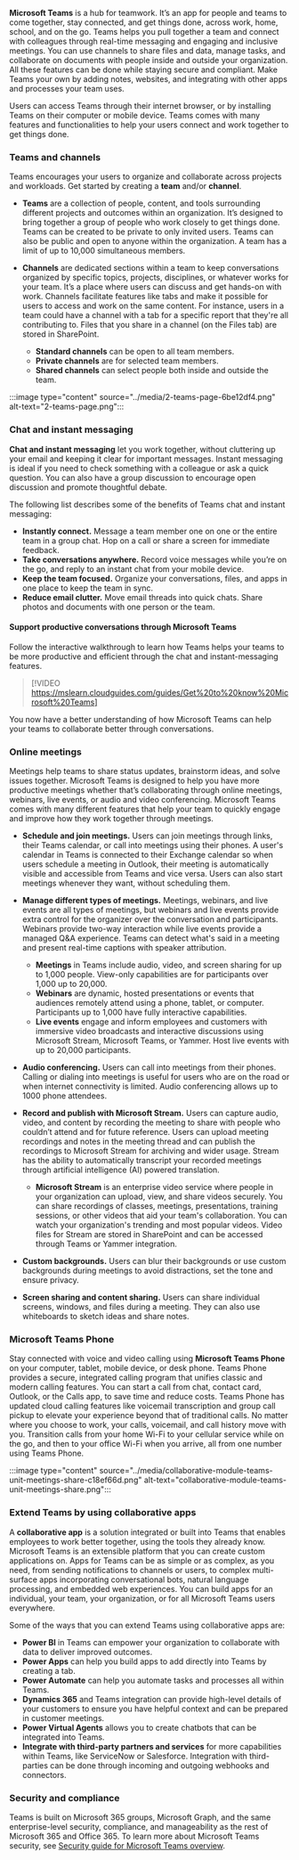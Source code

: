 **Microsoft Teams** is a hub for teamwork. It’s an app for people and teams to come together, stay connected, and get things done, across work, home, school, and on the go. Teams helps you pull together a team and connect with colleagues through real-time messaging and engaging and inclusive meetings. You can use channels to share files and data, manage tasks, and collaborate on documents with people inside and outside your organization. All these features can be done while staying secure and compliant. Make Teams your own by adding notes, websites, and integrating with other apps and processes your team uses.

Users can access Teams through their internet browser, or by installing Teams on their computer or mobile device. Teams comes with many features and functionalities to help your users connect and work together to get things done.

### Teams and channels

Teams encourages your users to organize and collaborate across projects and workloads. Get started by creating a **team** and/or **channel**.

 -  **Teams** are a collection of people, content, and tools surrounding different projects and outcomes within an organization. It’s designed to bring together a group of people who work closely to get things done. Teams can be created to be private to only invited users. Teams can also be public and open to anyone within the organization. A team has a limit of up to 10,000 simultaneous members.
 -  **Channels** are dedicated sections within a team to keep conversations organized by specific topics, projects, disciplines, or whatever works for your team. It’s a place where users can discuss and get hands-on with work. Channels facilitate features like tabs and make it possible for users to access and work on the same content. For instance, users in a team could have a channel with a tab for a specific report that they're all contributing to. Files that you share in a channel (on the Files tab) are stored in SharePoint.
    
     -  **Standard channels** can be open to all team members.
     -  **Private channels** are for selected team members.
     -  **Shared channels** can select people both inside and outside the team.

:::image type="content" source="../media/2-teams-page-6be12df4.png" alt-text="2-teams-page.png":::


### Chat and instant messaging

**Chat and instant messaging** let you work together, without cluttering up your email and keeping it clear for important messages. Instant messaging is ideal if you need to check something with a colleague or ask a quick question. You can also have a group discussion to encourage open discussion and promote thoughtful debate.

The following list describes some of the benefits of Teams chat and instant messaging:

 -  **Instantly connect.** Message a team member one on one or the entire team in a group chat. Hop on a call or share a screen for immediate feedback.
 -  **Take conversations anywhere.** Record voice messages while you’re on the go, and reply to an instant chat from your mobile device.
 -  **Keep the team focused.** Organize your conversations, files, and apps in one place to keep the team in sync.
 -  **Reduce email clutter.** Move email threads into quick chats. Share photos and documents with one person or the team.

#### Support productive conversations through Microsoft Teams

Follow the interactive walkthrough to learn how Teams helps your teams to be more productive and efficient through the chat and instant-messaging features.

> [!VIDEO https://mslearn.cloudguides.com/guides/Get%20to%20know%20Microsoft%20Teams]

You now have a better understanding of how Microsoft Teams can help your teams to collaborate better through conversations.

### Online meetings

Meetings help teams to share status updates, brainstorm ideas, and solve issues together. Microsoft Teams is designed to help you have more productive meetings whether that’s collaborating through online meetings, webinars, live events, or audio and video conferencing. Microsoft Teams comes with many different features that help your team to quickly engage and improve how they work together through meetings.

 -  **Schedule and join meetings.** Users can join meetings through links, their Teams calendar, or call into meetings using their phones. A user's calendar in Teams is connected to their Exchange calendar so when users schedule a meeting in Outlook, their meeting is automatically visible and accessible from Teams and vice versa. Users can also start meetings whenever they want, without scheduling them.
 -  **Manage different types of meetings.** Meetings, webinars, and live events are all types of meetings, but webinars and live events provide extra control for the organizer over the conversation and participants. Webinars provide two-way interaction while live events provide a managed Q&amp;A experience. Teams can detect what's said in a meeting and present real-time captions with speaker attribution.
    
     -  **Meetings** in Teams include audio, video, and screen sharing for up to 1,000 people. View-only capabilities are for participants over 1,000 up to 20,000.
     -  **Webinars** are dynamic, hosted presentations or events that audiences remotely attend using a phone, tablet, or computer. Participants up to 1,000 have fully interactive capabilities.
     -  **Live events** engage and inform employees and customers with immersive video broadcasts and interactive discussions using Microsoft Stream, Microsoft Teams, or Yammer. Host live events with up to 20,000 participants.
 -  **Audio conferencing.** Users can call into meetings from their phones. Calling or dialing into meetings is useful for users who are on the road or when internet connectivity is limited. Audio conferencing allows up to 1000 phone attendees.
 -  **Record and publish with Microsoft Stream.** Users can capture audio, video, and content by recording the meeting to share with people who couldn’t attend and for future reference. Users can upload meeting recordings and notes in the meeting thread and can publish the recordings to Microsoft Stream for archiving and wider usage. Stream has the ability to automatically transcript your recorded meetings through artificial intelligence (AI) powered translation.
    
     -  **Microsoft Stream** is an enterprise video service where people in your organization can upload, view, and share videos securely. You can share recordings of classes, meetings, presentations, training sessions, or other videos that aid your team's collaboration. You can watch your organization's trending and most popular videos. Video files for Stream are stored in SharePoint and can be accessed through Teams or Yammer integration.
 -  **Custom backgrounds.** Users can blur their backgrounds or use custom backgrounds during meetings to avoid distractions, set the tone and ensure privacy.
 -  **Screen sharing and content sharing.** Users can share individual screens, windows, and files during a meeting. They can also use whiteboards to sketch ideas and share notes.

### Microsoft Teams Phone

Stay connected with voice and video calling using **Microsoft Teams Phone** on your computer, tablet, mobile device, or desk phone. Teams Phone provides a secure, integrated calling program that unifies classic and modern calling features. You can start a call from chat, contact card, Outlook, or the Calls app, to save time and reduce costs. Teams Phone has updated cloud calling features like voicemail transcription and group call pickup to elevate your experience beyond that of traditional calls. No matter where you choose to work, your calls, voicemail, and call history move with you. Transition calls from your home Wi-Fi to your cellular service while on the go, and then to your office Wi-Fi when you arrive, all from one number using Teams Phone.

:::image type="content" source="../media/collaborative-module-teams-unit-meetings-share-c18ef66d.png" alt-text="collaborative-module-teams-unit-meetings-share.png":::


### Extend Teams by using collaborative apps

A **collaborative app** is a solution integrated or built into Teams that enables employees to work better together, using the tools they already know. Microsoft Teams is an extensible platform that you can create custom applications on. Apps for Teams can be as simple or as complex, as you need, from sending notifications to channels or users, to complex multi-surface apps incorporating conversational bots, natural language processing, and embedded web experiences. You can build apps for an individual, your team, your organization, or for all Microsoft Teams users everywhere.

Some of the ways that you can extend Teams using collaborative apps are:

 -  **Power BI** in Teams can empower your organization to collaborate with data to deliver improved outcomes.
 -  **Power Apps** can help you build apps to add directly into Teams by creating a tab.
 -  **Power Automate** can help you automate tasks and processes all within Teams.
 -  **Dynamics 365** and Teams integration can provide high-level details of your customers to ensure you have helpful context and can be prepared in customer meetings.
 -  **Power Virtual Agents** allows you to create chatbots that can be integrated into Teams.
 -  **Integrate with third-party partners and services** for more capabilities within Teams, like ServiceNow or Salesforce. Integration with third-parties can be done through incoming and outgoing webhooks and connectors.

### Security and compliance

Teams is built on Microsoft 365 groups, Microsoft Graph, and the same enterprise-level security, compliance, and manageability as the rest of Microsoft 365 and Office 365. To learn more about Microsoft Teams security, see [Security guide for Microsoft Teams overview](/microsoftteams/teams-security-guide?azure-portal=true).
